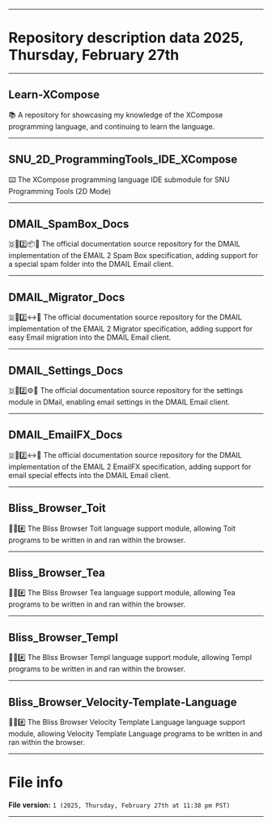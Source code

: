 
***

# Repository description data 2025, Thursday, February 27th

---

## Learn-XCompose

📚️ A repository for showcasing my knowledge of the XCompose programming language, and continuing to learn the language. 

---

## SNU_2D_ProgrammingTools_IDE_XCompose

⌨️ The XCompose programming language IDE submodule for SNU Programming Tools (2D Mode)

---

## DMAIL_SpamBox_Docs

🇩📧️2️⃣️📦️📖️ The official documentation source repository for the DMAIL implementation of the EMAIL 2 Spam Box specification, adding support for a special spam folder into the DMAIL Email client.

---

## DMAIL_Migrator_Docs

🇩📧️2️⃣️↔️📖️ The official documentation source repository for the DMAIL implementation of the EMAIL 2 Migrator specification, adding support for easy Email migration into the DMAIL Email client.

---

## DMAIL_Settings_Docs

🇩📧️2️⃣️⚙️📖️ The official documentation source repository for the settings module in DMail, enabling email settings in the DMAIL Email client.

---

## DMAIL_EmailFX_Docs

🇩📧️2️⃣️↔️📖️ The official documentation source repository for the DMAIL implementation of the EMAIL 2 EmailFX specification, adding support for email special effects into the DMAIL Email client.

---

## Bliss_Browser_Toit

🌳️🌐️#️⃣️ The Bliss Browser Toit language support module, allowing Toit programs to be written in and ran within the browser.

---

## Bliss_Browser_Tea

🌳️🌐️#️⃣️ The Bliss Browser Tea language support module, allowing Tea programs to be written in and ran within the browser.

---

## Bliss_Browser_Templ

🌳️🌐️#️⃣️ The Bliss Browser Templ language support module, allowing Templ programs to be written in and ran within the browser.

---

## Bliss_Browser_Velocity-Template-Language

🌳️🌐️#️⃣️ The Bliss Browser Velocity Template Language language support module, allowing Velocity Template Language programs to be written in and ran within the browser.

***

# File info

**File version:** `1 (2025, Thursday, February 27th at 11:38 pm PST)`

***

